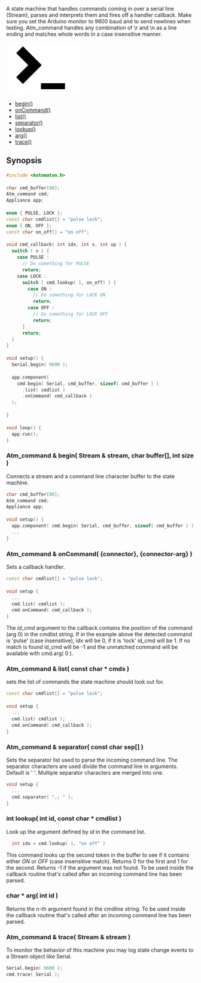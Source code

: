 A state machine that handles commands coming in over a serial line (Stream), parses and interprets them and fires off a handler callback. Make sure you set the Arduino monitor to 9600 baud and to send newlines when testing. Atm_command handles any combination of \r and \n as a line ending and matches whole words in a case insensitive manner.

![Command](images/command-small.png)

<!-- md-tocify-begin -->
* [begin()](#atm_command--begin-stream--stream-char-buffer-int-size-)  
* [onCommand()](#atm_command--oncommand-connector-connector-arg-)  
* [list()](#atm_command--list-const-char--cmds-)  
* [separator()](#atm_command--separator-const-char-sep-)  
* [lookup()](#int-lookup-int-id-const-char--cmdlist-)  
* [arg()](#char--arg-int-id-)  
* [trace()](#atm_command--trace-stream--stream-)  

<!-- md-tocify-end -->

## Synopsis ##

```c++
#include <Automaton.h>

char cmd_buffer[80];
Atm_command cmd;
Appliance app;

enum { PULSE, LOCK };
const char cmdlist[] = "pulse lock";
enum { ON, OFF };
const char on_off[] = "on off";

void cmd_callback( int idx, int v, int up ) {
  switch ( v ) {
    case PULSE :
      // Do something for PULSE
      return;
    case LOCK :
      switch ( cmd.lookup( 1, on_off) ) {
        case ON : 
          // Do something for LOCK ON
          return;
        case OFF : 
          // Do something for LOCK OFF
          return;
      }
      return;
  }
}

void setup() {
  Serial.begin( 9600 );

  app.component( 
    cmd.begin( Serial, cmd_buffer, sizeof( cmd_buffer ) )
      .list( cmdlist )
      .onCommand( cmd_callback )
  );

}

void loop() {
  app.run();
}
```

### Atm_command & begin( Stream & stream, char buffer[], int size ) ###

Connects a stream and a command line character buffer to the state machine.

```c++
char cmd_buffer[80];
Atm_command cmd;
Appliance app;

void setup() {
  app.component( cmd.begin( Serial, cmd_buffer, sizeof( cmd_buffer ) );
  ...
}
```

### Atm_command & onCommand( {connector}, {connector-arg} ) ###

Sets a callback handler.

```c++
const char cmdlist[] = "pulse lock";

void setup {
  ...
  cmd.list( cmdlist );
  cmd.onCommand( cmd_callback );
}
```

The *id_cmd* argument to the callback contains the position of the command (arg 0) in the cmdlist string. If in the example above the detected command is 'pulse' (case insensitive), idx will be 0, if it is 'lock' id_cmd will be 1. If no match is found id_cmd will be -1 and the unmatched command will be available with cmd.arg( 0 ).

### Atm_command & list( const char * cmds ) ###

sets the list of commands the state machine should look out for.

```c++
const char cmdlist[] = "pulse lock";

void setup {
  ...
  cmd.list( cmdlist );
  cmd.onCommand( cmd_callback );
}
```

### Atm_command & separator( const char sep[] ) ###

Sets the separator list used to parse the incoming command line. The separator characters are used divide the command line in arguments. Default is ' '. Multiple separator characters are merged into one.

```c++
void setup {
  ...
  cmd.separator( ",; " );
}
```

### int lookup( int id, const char * cmdlist ) ###

Look up the argument defined by *id* in the command list.

```c++
  int idx = cmd.lookup( 1, "on off" )
```

This command looks up the second token in the buffer to see if it contains either *ON* or *OFF* (case insensitive match). Returns 0 for the first and 1 for the second. Returns -1 if the argument was not found. To be used inside the callback routine that's called after an incoming command line has been parsed.

### char * arg( int id ) ###

Returns the n-th argument found in the cmdline string. To be used inside the callback routine that's called after an incoming command line has been parsed.

### Atm_command & trace( Stream & stream ) ###

To monitor the behavior of this machine you may log state change events to a Stream object like Serial.

```c++
Serial.begin( 9600 );
cmd.trace( Serial );
```

